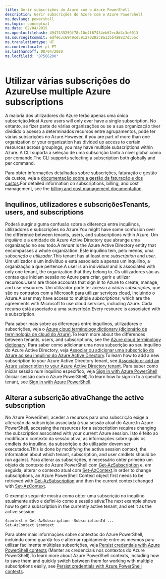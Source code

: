 ```yaml
---
title: Gerir subscrições do Azure com o Azure PowerShell
description: Gerir subscrições do Azure com o Azure PowerShell
ms.devlang: powershell
ms.topic: conceptual
ms.date: 02/04/2019
ms.openlocfilehash: 4947435259f78c10e4f67434eb62ec8d4c3c6013
ms.sourcegitcommit: edfe63c6949cd59127028ac8a13bb4a8827d555c
ms.translationtype: HT
ms.contentlocale: pt-PT
ms.lasthandoff: 08/04/2020
ms.locfileid: "87566290"
---
```

# <a name="use-multiple-azure-subscriptions"></a><span data-ttu-id="ec7e6-103">Utilizar várias subscrições do Azure</span><span class="sxs-lookup"><span data-stu-id="ec7e6-103">Use multiple Azure subscriptions</span></span>

<span data-ttu-id="ec7e6-104">A maioria dos utilizadores do Azure terão apenas uma única subscrição.</span><span class="sxs-lookup"><span data-stu-id="ec7e6-104">Most Azure users will only ever have a single subscription.</span></span> <span data-ttu-id="ec7e6-105">No entanto, se fizer parte de várias organizações ou se a sua organização tiver dividido o acesso a determinados recursos entre agrupamentos, pode ter várias subscrições no Azure.</span><span class="sxs-lookup"><span data-stu-id="ec7e6-105">However, if you are part of more than one organization or your organization has divided up access to certain resources across groupings, you may have multiple subscriptions within Azure.</span></span> <span data-ttu-id="ec7e6-106">A CLI suporta a seleção de uma subscrição tanto a nível global como por comando.</span><span class="sxs-lookup"><span data-stu-id="ec7e6-106">The CLI supports selecting a subscription both globally and per command.</span></span>

<span data-ttu-id="ec7e6-107">Para obter informações detalhadas sobre subscrições, faturação e gestão de custos, veja a [documentação sobre a gestão da faturação e dos custos](/azure/billing/).</span><span class="sxs-lookup"><span data-stu-id="ec7e6-107">For detailed information on subscriptions, billing, and cost management, see the [billing and cost management documentation](/azure/billing/).</span></span>

## <a name="tenants-users-and-subscriptions"></a><span data-ttu-id="ec7e6-108">Inquilinos, utilizadores e subscrições</span><span class="sxs-lookup"><span data-stu-id="ec7e6-108">Tenants, users, and subscriptions</span></span>

<span data-ttu-id="ec7e6-109">Poderá surgir alguma confusão sobre a diferença entre inquilinos, utilizadores e subscrições no Azure.</span><span class="sxs-lookup"><span data-stu-id="ec7e6-109">You might have some confusion over the difference between tenants, users, and subscriptions within Azure.</span></span> <span data-ttu-id="ec7e6-110">Um _inquilino_ é a entidade do Azure Active Directory que abrange uma organização no seu todo.</span><span class="sxs-lookup"><span data-stu-id="ec7e6-110">A _tenant_ is the Azure Active Directory entity that encompasses a whole organization.</span></span> <span data-ttu-id="ec7e6-111">Este inquilino tem, pelo menos, uma _subscrição_ e _utilizador_.</span><span class="sxs-lookup"><span data-stu-id="ec7e6-111">This tenant has at least one _subscription_ and _user_.</span></span> <span data-ttu-id="ec7e6-112">Um utilizador é um indivíduo e está associado a apenas um inquilino, a organização a que pertence.</span><span class="sxs-lookup"><span data-stu-id="ec7e6-112">A user is an individual and is associated with only one tenant, the organization that they belong to.</span></span> <span data-ttu-id="ec7e6-113">Os utilizadores são as contas que iniciam sessão no Azure para criar, gerir e utilizar recursos.</span><span class="sxs-lookup"><span data-stu-id="ec7e6-113">Users are those accounts that sign in to Azure to create, manage, and use resources.</span></span>
<span data-ttu-id="ec7e6-114">Um utilizador pode ter acesso a várias _subscrições_, que são os contratos com a Microsoft para utilizar serviços cloud, incluindo o Azure.</span><span class="sxs-lookup"><span data-stu-id="ec7e6-114">A user may have access to multiple _subscriptions_, which are the agreements with Microsoft to use cloud services, including Azure.</span></span> <span data-ttu-id="ec7e6-115">Cada recurso está associado a uma subscrição.</span><span class="sxs-lookup"><span data-stu-id="ec7e6-115">Every resource is associated with a subscription.</span></span>

<span data-ttu-id="ec7e6-116">Para saber mais sobre as diferenças entre inquilinos, utilizadores e subscrições, veja o [Azure cloud terminology dictionary (dicionário de terminologia de cloud do Azure)](/azure/azure-glossary-cloud-terminology).</span><span class="sxs-lookup"><span data-stu-id="ec7e6-116">To learn more about the differences between tenants, users, and subscriptions, see the [Azure cloud terminology dictionary](/azure/azure-glossary-cloud-terminology).</span></span>  <span data-ttu-id="ec7e6-117">Para saber como adicionar uma nova subscrição ao seu inquilino do Azure Active Directory, veja [Associar ou adicionar uma subscrição do Azure ao seu inquilino do Azure Active Directory](/azure/active-directory/active-directory-how-subscriptions-associated-directory).</span><span class="sxs-lookup"><span data-stu-id="ec7e6-117">To learn how to add a new subscription to your Azure Active Directory tenant, see [Associate or add an Azure subscription to your Azure Active Directory tenant](/azure/active-directory/active-directory-how-subscriptions-associated-directory).</span></span>
<span data-ttu-id="ec7e6-118">Para saber como iniciar sessão num inquilino específico, veja [Sign in with Azure PowerShell](/powershell/azure/authenticate-azureps) (Iniciar sessão com o Azure PowerShell).</span><span class="sxs-lookup"><span data-stu-id="ec7e6-118">To learn how to sign in to a specific tenant, see [Sign in with Azure PowerShell](/powershell/azure/authenticate-azureps).</span></span>

## <a name="change-the-active-subscription"></a><span data-ttu-id="ec7e6-119">Alterar a subscrição ativa</span><span class="sxs-lookup"><span data-stu-id="ec7e6-119">Change the active subscription</span></span>

<span data-ttu-id="ec7e6-120">No Azure PowerShell, aceder a recursos para uma subscrição exige a alteração da subscrição associada à sua sessão atual do Azure.</span><span class="sxs-lookup"><span data-stu-id="ec7e6-120">In Azure PowerShell, accessing the resources for a subscription requires changing the subscription associated with your current Azure session.</span></span>
<span data-ttu-id="ec7e6-121">Isto é feito ao modificar o contexto da sessão ativa, as informações sobre quais os cmdlets do inquilino, da subscrição e do utilizador devem ser executados.</span><span class="sxs-lookup"><span data-stu-id="ec7e6-121">This is done by modifying the active session context, the information about which tenant, subscription, and user cmdlets should be run against.</span></span>
<span data-ttu-id="ec7e6-122">Para alterar as subscrições, é necessário obter primeiro um objeto de contexto do Azure PowerShell com [Get-AzSubscription](/powershell/module/az.accounts/get-azsubscription) e, em seguida, alterar o contexto atual com [Set-AzContext](/powershell/module/az.accounts/set-azcontext).</span><span class="sxs-lookup"><span data-stu-id="ec7e6-122">In order to change subscriptions, an Azure PowerShell Context object first needs to be retrieved with [Get-AzSubscription](/powershell/module/az.accounts/get-azsubscription) and then the current context changed with [Set-AzContext](/powershell/module/az.accounts/set-azcontext).</span></span>

<span data-ttu-id="ec7e6-123">O exemplo seguinte mostra como obter uma subscrição no inquilino atualmente ativo e defini-lo como a sessão ativa:</span><span class="sxs-lookup"><span data-stu-id="ec7e6-123">The next example shows how to get a subscription in the currently active tenant, and set it as the active session:</span></span>

```powershell-interactive
$context = Get-AzSubscription -SubscriptionId ...
Set-AzContext $context
```

<span data-ttu-id="ec7e6-124">Para obter mais informações sobre contextos do Azure PowerShell, incluindo como guardá-los e alternar rapidamente entre os mesmos para utilizar facilmente múltiplas subscrições, veja [Persist credentials with Azure PowerShell contexts](context-persistence.md) (Manter as credenciais nos contextos do Azure PowerShell).</span><span class="sxs-lookup"><span data-stu-id="ec7e6-124">To learn more about Azure PowerShell contexts, including how to save them and quickly switch between them for working with multiple subscriptions easily, see [Persist credentials with Azure PowerShell contexts](context-persistence.md).</span></span>
